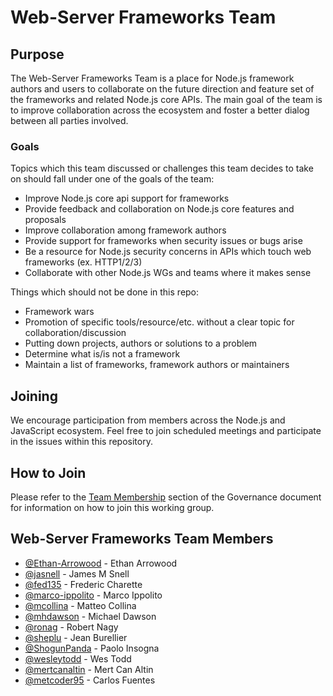 # Web-Server Frameworks Team

## Purpose

The Web-Server Frameworks Team is a place for Node.js framework authors and users to collaborate on the
future direction and feature set of the frameworks and related Node.js core APIs.  The main goal of the
team is to improve collaboration across the ecosystem and foster a better dialog between all parties involved.

### Goals

Topics which this team discussed or challenges this team decides to take on should fall under one of the goals of the team:

- Improve Node.js core api support for frameworks
- Provide feedback and collaboration on Node.js core features and proposals
- Improve collaboration among framework authors
- Provide support for frameworks when security issues or bugs arise
- Be a resource for Node.js security concerns in APIs which touch web frameworks (ex. HTTP1/2/3)
- Collaborate with other Node.js WGs and teams where it makes sense

Things which should not be done in this repo:

- Framework wars
- Promotion of specific tools/resource/etc. without a clear topic for collaboration/discussion
- Putting down projects, authors or solutions to a problem
- Determine what is/is not a framework
- Maintain a list of frameworks, framework authors or maintainers

## Joining

We encourage participation from members across the Node.js and JavaScript
ecosystem. Feel free to join scheduled meetings and participate
in the issues within this repository.

## How to Join

Please refer to the [Team Membership](./GOVERNANCE.md#team-membership) section of the Governance document for information on how to join this working group.

## Web-Server Frameworks Team Members

<!-- ncu-team-sync.team(nodejs/web-server-frameworks) -->

- [@Ethan-Arrowood](https://github.com/Ethan-Arrowood) - Ethan Arrowood
- [@jasnell](https://github.com/jasnell) - James M Snell
- [@fed135](https://github.com/fed135) - Frederic Charette
- [@marco-ippolito](https://github.com/marco-ippolito) - Marco Ippolito
- [@mcollina](https://github.com/mcollina) - Matteo Collina
- [@mhdawson](https://github.com/mhdawson) - Michael Dawson
- [@ronag](https://github.com/ronag) - Robert Nagy
- [@sheplu](https://github.com/sheplu) - Jean Burellier
- [@ShogunPanda](https://github.com/ShogunPanda) - Paolo Insogna
- [@wesleytodd](https://github.com/wesleytodd) - Wes Todd
- [@mertcanaltin](https://github.com/mertcanaltin) - Mert Can Altin
- [@metcoder95](https://github.com/metcoder95) - Carlos Fuentes

<!-- ncu-team-sync end -->
